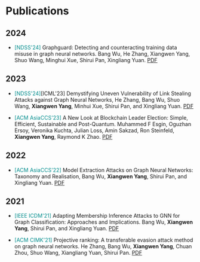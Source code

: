 # Publications

## 2024

- <span style="color:#008c8c">[NDSS'24]</span>
  Graphguard: Detecting and counteracting training data misuse in graph neural networks. Bang Wu, He Zhang, Xiangwen Yang, Shuo Wang, Minghui Xue, Shirui Pan, Xingliang Yuan. [PDF](https://www.ndss-symposium.org/ndss-paper/graphguard-detecting-and-counteracting-training-data-misuse-in-graph-neural-networks/)

## 2023

- <span style="color:#008c8c">[NDSS'24]</span>[ICML'23] Demystifying Uneven Vulnerability of Link Stealing Attacks against Graph Neural Networks, He Zhang, Bang Wu, Shuo Wang, **Xiangwen Yang**, Minhui Xue, Shirui Pan, and Xingliang Yuan. [PDF](https://proceedings.mlr.press/v202/zhang23aq/zhang23aq.pdf)

- <span style="color:#008c8c">[ACM AsiaCCS'23]</span> A New Look at Blockchain Leader Election: Simple, Efficient, Sustainable and Post-Quantum. Muhammed F Esgin, Oguzhan Ersoy, Veronika Kuchta, Julian Loss, Amin Sakzad, Ron Steinfeld, **Xiangwen Yang**, Raymond K Zhao. [PDF](https://dl.acm.org/doi/abs/10.1145/3579856.3595792)

## 2022

- <span style="color:#008c8c">[ACM AsiaCCS'22]</span> Model Extraction Attacks on Graph Neural Networks: Taxonomy and Realisation, Bang Wu, **Xiangwen Yang**, Shirui Pan, and Xingliang Yuan. [PDF](https://dl.acm.org/doi/abs/10.1145/3488932.3497753)

## 2021

- <span style="color:#008c8c">[IEEE ICDM'21]</span> Adapting Membership Inference Attacks to GNN for Graph Classification: Approaches and Implications. Bang Wu, **Xiangwen Yang**, Shirui Pan, and Xingliang Yuan. [PDF](https://ieeexplore.ieee.org/document/9679062)

- <span style="color:#008c8c">[ACM CIMK'21]</span> Projective ranking: A transferable evasion attack method on graph neural networks. He Zhang, Bang Wu, **Xiangwen Yang**, Chuan Zhou, Shuo Wang, Xiangliang Yuan, Shirui Pan. [PDF](https://dl.acm.org/doi/abs/10.1145/3459637.3482161)
